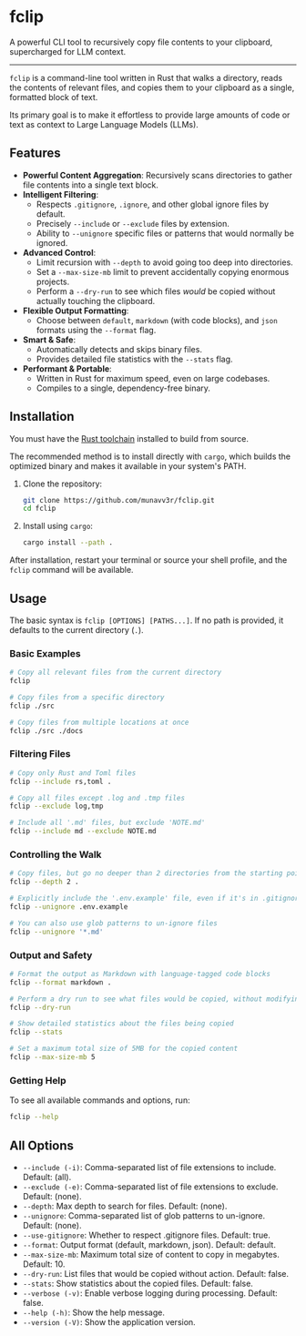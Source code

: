 # fclip

A powerful CLI tool to recursively copy file contents to your clipboard, supercharged for LLM context.

---

`fclip` is a command-line tool written in Rust that walks a directory, reads the contents of relevant files, and copies them to your clipboard as a single, formatted block of text.

Its primary goal is to make it effortless to provide large amounts of code or text as context to Large Language Models (LLMs).

## Features

- **Powerful Content Aggregation**: Recursively scans directories to gather file contents into a single text block.
- **Intelligent Filtering**:
  - Respects `.gitignore`, `.ignore`, and other global ignore files by default.
  - Precisely `--include` or `--exclude` files by extension.
  - Ability to `--unignore` specific files or patterns that would normally be ignored.
- **Advanced Control**:
  - Limit recursion with `--depth` to avoid going too deep into directories.
  - Set a `--max-size-mb` limit to prevent accidentally copying enormous projects.
  - Perform a `--dry-run` to see which files *would* be copied without actually touching the clipboard.
- **Flexible Output Formatting**:
  - Choose between `default`, `markdown` (with code blocks), and `json` formats using the `--format` flag.
- **Smart & Safe**:
  - Automatically detects and skips binary files.
  - Provides detailed file statistics with the `--stats` flag.
- **Performant & Portable**:
  - Written in Rust for maximum speed, even on large codebases.
  - Compiles to a single, dependency-free binary.

## Installation

You must have the [Rust toolchain](https://rustup.rs/) installed to build from source.

The recommended method is to install directly with `cargo`, which builds the optimized binary and makes it available in your system's PATH.

1. Clone the repository:
   ```sh
   git clone https://github.com/munavv3r/fclip.git
   cd fclip
   ```

2. Install using `cargo`:
   ```sh
   cargo install --path .
   ```

After installation, restart your terminal or source your shell profile, and the `fclip` command will be available.

## Usage

The basic syntax is `fclip [OPTIONS] [PATHS...]`. If no path is provided, it defaults to the current directory (`.`).

### Basic Examples

```sh
# Copy all relevant files from the current directory
fclip

# Copy files from a specific directory
fclip ./src

# Copy files from multiple locations at once
fclip ./src ./docs
```

### Filtering Files

```sh
# Copy only Rust and Toml files
fclip --include rs,toml .

# Copy all files except .log and .tmp files
fclip --exclude log,tmp

# Include all '.md' files, but exclude 'NOTE.md'
fclip --include md --exclude NOTE.md
```

### Controlling the Walk

```sh
# Copy files, but go no deeper than 2 directories from the starting point
fclip --depth 2 .

# Explicitly include the '.env.example' file, even if it's in .gitignore
fclip --unignore .env.example

# You can also use glob patterns to un-ignore files
fclip --unignore '*.md'
```

### Output and Safety

```sh
# Format the output as Markdown with language-tagged code blocks
fclip --format markdown .

# Perform a dry run to see what files would be copied, without modifying the clipboard
fclip --dry-run

# Show detailed statistics about the files being copied
fclip --stats

# Set a maximum total size of 5MB for the copied content
fclip --max-size-mb 5
```

### Getting Help

To see all available commands and options, run:

```sh
fclip --help
```

## All Options

- `--include (-i)`: Comma-separated list of file extensions to include. Default: (all).
- `--exclude (-e)`: Comma-separated list of file extensions to exclude. Default: (none).
- `--depth`: Max depth to search for files. Default: (none).
- `--unignore`: Comma-separated list of glob patterns to un-ignore. Default: (none).
- `--use-gitignore`: Whether to respect .gitignore files. Default: true.
- `--format`: Output format (default, markdown, json). Default: default.
- `--max-size-mb`: Maximum total size of content to copy in megabytes. Default: 10.
- `--dry-run`: List files that would be copied without action. Default: false.
- `--stats`: Show statistics about the copied files. Default: false.
- `--verbose (-v)`: Enable verbose logging during processing. Default: false.
- `--help (-h)`: Show the help message.
- `--version (-V)`: Show the application version.
